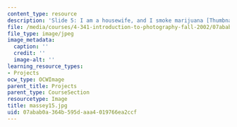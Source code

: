 ```yaml
---
content_type: resource
description: 'Slide 5: I am a housewife, and I smoke marijuana [Thumbnail]'
file: /media/courses/4-341-introduction-to-photography-fall-2002/07abab0a364b595daaa4019766ea2ccf_massey15.jpg
file_type: image/jpeg
image_metadata:
  caption: ''
  credit: ''
  image-alt: ''
learning_resource_types:
- Projects
ocw_type: OCWImage
parent_title: Projects
parent_type: CourseSection
resourcetype: Image
title: massey15.jpg
uid: 07abab0a-364b-595d-aaa4-019766ea2ccf
---
```


